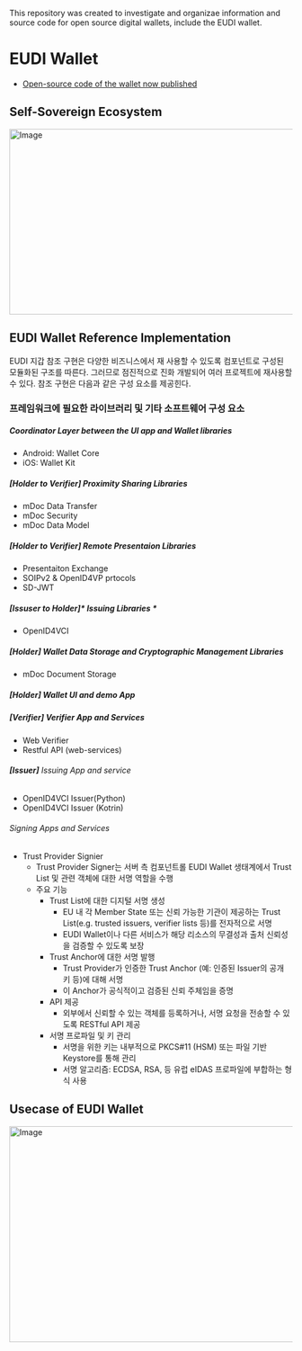 This repository was created to investigate and organizae information and source code for open source digital wallets, include the EUDI wallet. 

# EUDI Wallet

* [Open-source code of the wallet now published](https://ec.europa.eu/digital-building-blocks/sites/display/EUDIGITALIDENTITYWALLET/Open-source+code+of+the+wallet+now+published)

## Self-Sovereign Ecosystem

<img width="786" height="330" alt="Image" src="https://github.com/user-attachments/assets/f2003d85-0023-478e-8e5c-b146c627445b" />

## EUDI Wallet Reference Implementation

EUDI 지갑 참조 구현은 다양한 비즈니스에서 재 사용할 수 있도록 컴포넌트로 구성된 모듈화된 구조를 따른다. 그러므로 점진적으로 진화 개발되어 여러 프로젝트에 재사용할 수 있다.
참조 구현은 다음과 같은 구성 요소를 제공힌다. 

### 프레임워크에 필요한 라이브러리 및 기타 소프트웨어 구성 요소

##### Coordinator Layer between the UI app and Wallet libraries
* Android: Wallet Core 
* iOS: Wallet Kit

##### **[Holder to Verifier]** Proximity Sharing Libraries  
* mDoc Data Transfer
* mDoc Security
* mDoc Data Model

##### **[Holder to Verifier]** Remote Presentaion Libraries  
* Presentaiton Exchange
* SOIPv2 & OpenID4VP prtocols
* SD-JWT

##### *[Issuser to Holder]** Issuing Libraries  *
* OpenID4VCI

##### **[Holder]** Wallet Data Storage and Cryptographic Management Libraries   
* mDoc Document Storage

#####  **[Holder]** Wallet UI and demo App  

##### **[Verifier]** Verifier App and Services  
* Web Verifier
* Restful API (web-services)

###### **[Issuer]** Issuing App and service
* OpenID4VCI Issuer(Python)
* OpenID4VCI Issuer (Kotrin)

###### Signing Apps and Services

* Trust Provider Signier
  - Trust Provider Signer는 서버 측 컴포넌트롤 EUDI Wallet 생태계에서 Trust List 및 관련 객체에 대한 서명 역할을 수행
  - 주요 기능
    * Trust List에 대한 디지털 서명 생성
      - EU 내 각 Member State 또는 신뢰 가능한 기관이 제공하는 Trust List(e.g. trusted issuers, verifier lists 등)를 전자적으로 서명
      - EUDI Wallet이나 다른 서비스가 해당 리소스의 무결성과 출처 신뢰성을 검증할 수 있도록 보장
    * Trust Anchor에 대한 서명 발행
      - Trust Provider가 인증한 Trust Anchor (예: 인증된 Issuer의 공개 키 등)에 대해 서명
      - 이 Anchor가 공식적이고 검증된 신뢰 주체임을 증명
    * API 제공
      - 외부에서 신뢰할 수 있는 객체를 등록하거나, 서명 요청을 전송할 수 있도록 RESTful API 제공
    * 서명 프로파일 및 키 관리
      - 서명을 위한 키는 내부적으로 PKCS#11 (HSM) 또는 파일 기반 Keystore를 통해 관리
      - 서명 알고리즘: ECDSA, RSA, 등 유럽 eIDAS 프로파일에 부합하는 형식 사용
  

## Usecase of EUDI Wallet

<img width="658" height="384" alt="Image" src="https://github.com/user-attachments/assets/ab973f2a-2093-4f36-bae2-dba48bd2331c" />
